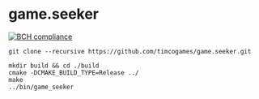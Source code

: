 # game.seeker

[![BCH compliance](https://bettercodehub.com/edge/badge/timcogames/game.​seeker?branch=master)](https://bettercodehub.com/)

```console
git clone --recursive https://github.com/timcogames/game.seeker.git
```

```console
mkdir build && cd ./build
cmake -DCMAKE_BUILD_TYPE=Release ../
make
../bin/game_seeker
```
